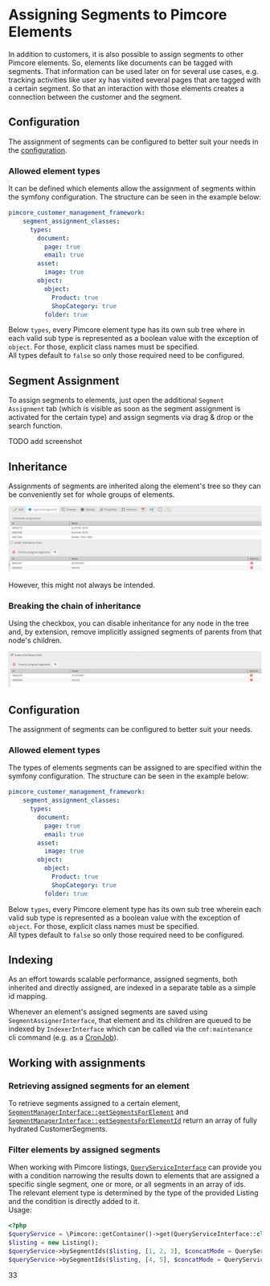 # Assigning Segments to Pimcore Elements
In addition to customers, it is also possible to assign segments to other Pimcore elements. So, elements like documents
can be tagged with segments. That information can be used later on for several use cases, e.g. tracking activities like
user xy has visited several pages that are tagged with a certain segment. So that an interaction with those elements 
creates a connection between the customer and the segment.

## Configuration

The assignment of segments can be configured to better suit your needs in the [configuration](./03_Configuration.md).

### Allowed element types

It can be defined which elements allow the assignment of segments within the symfony configuration.
The structure can be seen in the example below:

```yml
pimcore_customer_management_framework:
    segment_assignment_classes:
      types:
        document:
          page: true
          email: true
        asset:
          image: true
        object:
          object:
            Product: true
            ShopCategory: true
          folder: true
```

Below `types`, every Pimcore element type has its own sub tree where in each valid sub type 
is represented as a boolean value with the exception of `object`. 
For those, explicit class names must be specified.  
All types default to `false` so only those required need to be configured.


## Segment Assignment 
To assign segments to elements, just open the additional `Segment Assignment` tab (which is visible as soon as the 
segment assignment is activated for the certain type) and assign segments via drag & drop or the search function. 

TODO add screenshot

## Inheritance

Assignments of segments are inherited along the element's tree so they can be conveniently set for whole groups of 
elements.

![segment assignment tab](./img/segmentAssignmentTab.png)

However, this might not always be intended.

### Breaking the chain of inheritance

Using the checkbox, you can disable inheritance for any node in the tree and, by extension, 
remove implicitly assigned segments of parents from that node's children.

![segment assignment tab with checkbox](./img/segmentAssignmentTabWithCheckbox.png)


## Configuration

The assignment of segments can be configured to better suit your needs.

### Allowed element types

The types of elements segments can be assigned to are specified within the symfony configuration.
The structure can be seen in the example below:

```yml
pimcore_customer_management_framework:
    segment_assignment_classes:
      types:
        document:
          page: true
          email: true
        asset:
          image: true
        object:
          object:
            Product: true
            ShopCategory: true
          folder: true
```

Below `types`, every Pimcore element type has its own sub tree wherein each valid sub type 
is represented as a boolean value with the exception of `object`. 
For those, explicit class names must be specified.  
All types default to `false` so only those required need to be configured.

## Indexing

As an effort towards scalable performance, assigned segments, both inherited and directly assigned,
are indexed in a separate table as a simple id mapping.  

Whenever an element's assigned segments are saved using `SegmentAssignerInterface`, 
that element and its children are queued to be indexed by `IndexerInterface` which can be called via 
the `cmf:maintenance` cli command (e.g. as a [CronJob](./04_Cronjobs.md)).

## Working with assignments

### Retrieving assigned segments for an element
To retrieve segments assigned to a certain element,
[`SegmentManagerInterface::getSegmentsForElement`](https://github.com/pimcore/customer-data-framework/blob/master/src/SegmentManager/SegmentManagerInterface.php#L66) and 
[`SegmentManagerInterface::getSegmentsForElementId`](https://github.com/pimcore/customer-data-framework/blob/master/src/SegmentManager/SegmentManagerInterface.php#L77)
return an array of fully hydrated CustomerSegments.

### Filter elements by assigned segments
When working with Pimcore listings, [`QueryServiceInterface`](https://github.com/pimcore/customer-data-framework/blob/master/src/QueryService/QueryServiceInterface.php)
can provide you with a condition narrowing the results down to elements that are assigned a specific single segment, 
one or more, or all segments in an array of ids.  
The relevant element type is determined by the type of the provided Listing and the condition is directly added to it.  
Usage:
```php
<?php
$queryService = \Pimcore::getContainer()->get(QueryServiceInterface::class); //or however you access your services
$listing = new Listing();
$queryService->bySegmentIds($listing, [1, 2, 3], $concatMode = QueryServiceInterface::MODE_DISJUNCTION); // OR-concatenation
$queryService->bySegmentIds($listing, [4, 5], $concatMode = QueryServiceInterface::MODE_CONJUNCTION); // AND-concatenation

```

33